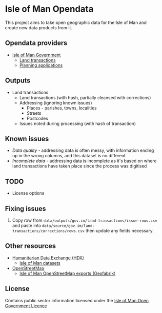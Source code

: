 # Isle of Man Opendata

This project aims to take open geographic data for the Isle of Man and create new data products from it.

## Opendata providers

* [Isle of Man Government](https://www.gov.im/about-the-government/government/open-data/)
  * [Land transactions](https://www.gov.im/about-the-government/government/open-data/economy/land-transactions/)
  * [Planning applications](https://www.gov.im/about-the-government/government/open-data/energy-and-environment/planning-application-data/)

## Outputs

* Land transactions
  * Land transactions (with hash, partially cleansed with corrections)
  * Addressing (ignoring known issues)
    * Places - parishes, towns, localities
    * Streets
    * Postcodes
  * Issues noted during processing (with hash of transaction)

## Known issues

* *Data quality* - addressing data is often messy, with information ending up in the wrong columns, and this dataset is no different
* *Incomplete data* - addressing data is incomplete as it's based on where land transactions have taken place since the process was digitised

## TODO

* License options

## Fixing issues

1. Copy row from `data/outputs/gov.im/land-transactions/issue-rows.csv` and paste into `data/source/gov.im/land-transactions/corrections/rows.csv` then update any fields necessary.

## Other resources

* [Humanitarian Data Exchange (HDX)](https://data.humdata.org)
  * [Isle of Man datasets](https://data.humdata.org/group/imn)
* [OpenStreetMap](https://www.openstreetmap.org)
  * [Isle of Man OpenStreetMap exports (Geofabrik)](https://download.geofabrik.de/europe/isle-of-man.html)

## License

Contains public sector information licensed under the [Isle of Man Open Government Licence](https://www.gov.im/about-this-site/open-government-licence/)